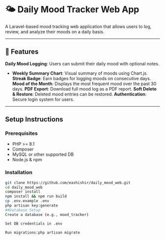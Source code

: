# 🌤️ Daily Mood Tracker Web App

A Laravel-based mood tracking web application that allows users to log, review, and analyze their moods on a daily basis.

---

## 🚀 Features

 **Daily Mood Logging**: Users can submit their daily mood with optional notes.
- **Weekly Summary Chart**: Visual summary of moods using Chart.js.
   **Streak Badge**: Earn badges for logging moods on consecutive days.
   **Mood of the Month**: Displays the most frequent mood over the past 30 days.
   **PDF Export**: Download full mood log as a PDF report.
   **Soft Delete & Restore**: Deleted mood entries can be restored.
  **Authentication**: Secure login system for users.

---

## Setup Instructions

### Prerequisites
- PHP >= 8.1
- Composer
- MySQL or other supported DB
- Node.js & npm

### Installation

```bash
git clone https://github.com/eashishir/daily_mood_web.git
cd daily_mood_web
composer install
npm install && npm run build
cp .env.example .env
php artisan key:generate
##Database Setup
Create a database (e.g., mood_tracker)

Set DB credentials in .env

Run migrations:php artisan migrate
